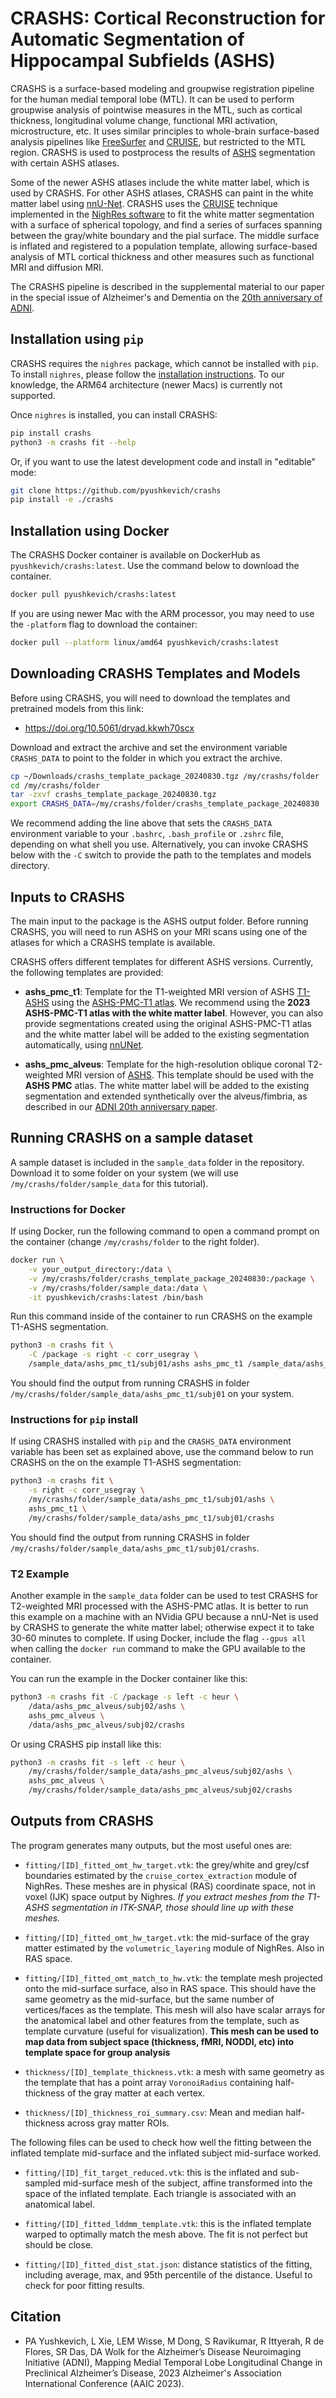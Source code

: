 # CRASHS: Cortical Reconstruction for Automatic Segmentation of Hippocampal Subfields (ASHS)
CRASHS is a surface-based modeling and groupwise registration pipeline for the human medial temporal lobe (MTL). It can be used to perform groupwise analysis of pointwise measures in the MTL, such as cortical thickness, longitudinal volume change, functional MRI activation, microstructure, etc. It uses similar principles to whole-brain surface-based analysis pipelines like [FreeSurfer](https://surfer.nmr.mgh.harvard.edu/) and [CRUISE](https://doi.org/10.1016/j.neuroimage.2004.06.043), but restricted to the MTL region. CRASHS is used to postprocess the results of [ASHS](https://github.com/pyushkevich/ashs) segmentation with certain ASHS atlases.

Some of the newer ASHS atlases include the white matter label, which is used by CRASHS. For other ASHS atlases, CRASHS can paint in the white matter label using [nnU-Net](https://github.com/MIC-DKFZ/nnUNet). CRASHS uses the [CRUISE](https://doi.org/10.1016/j.neuroimage.2004.06.043) technique implemented in the [NighRes software](https://nighres.readthedocs.io/en/latest/) to fit the white matter segmentation with a surface of spherical topology, and find a series of surfaces spanning between the gray/white boundary and the pial surface. The middle surface is inflated and registered to a population template, allowing surface-based analysis of MTL cortical thickness and other measures such as functional MRI and diffusion MRI. 

The CRASHS pipeline is described in the supplemental material to our paper in the special issue of Alzheimer's and Dementia on the [20th anniversary of ADNI](https://doi.org/10.1002/alz.14161).

## Installation using `pip`

CRASHS requires the `nighres` package, which cannot be installed with `pip`. To install `nighres`, please follow the [installation instructions](https://nighres.readthedocs.io/en/latest/). To our knowledge, the ARM64 architecture (newer Macs) is currently not supported.

Once `nighres` is installed, you can install CRASHS:

```sh
pip install crashs
python3 -m crashs fit --help
```

Or, if you want to use the latest development code and install in "editable" mode:

```sh
git clone https://github.com/pyushkevich/crashs
pip install -e ./crashs
```

## Installation using Docker
The CRASHS Docker container is available on DockerHub as `pyushkevich/crashs:latest`. Use the command below to download the container.

```sh
docker pull pyushkevich/crashs:latest
```

If you are using newer Mac with the ARM processor, you may need to use the `-platform` flag to download the container:

```sh
docker pull --platform linux/amd64 pyushkevich/crashs:latest
```

## Downloading CRASHS Templates and Models 

Before using CRASHS, you will need to download the templates and pretrained models from this link:

* https://doi.org/10.5061/dryad.kkwh70scx

Download and extract the archive and set the environment variable `CRASHS_DATA` to point to the folder in which you extract the archive.

```sh
cp ~/Downloads/crashs_template_package_20240830.tgz /my/crashs/folder
cd /my/crashs/folder
tar -zxvf crashs_template_package_20240830.tgz
export CRASHS_DATA=/my/crashs/folder/crashs_template_package_20240830
```

We recommend adding the line above that sets the `CRASHS_DATA` environment variable to your `.bashrc`, `.bash_profile` or `.zshrc` file, depending on what shell you use. Alternatively, you can invoke CRASHS below with the `-C` switch to provide the path to the templates and models directory.

## Inputs to CRASHS
The main input to the package is the ASHS output folder. Before running CRASHS, you will need to run ASHS on your MRI scans using one of the atlases for which a CRASHS template is available. 

CRASHS offers different templates for different ASHS versions. Currently, the following templates are provided:

* **ashs_pmc_t1**: Template for the T1-weighted MRI version of ASHS [T1-ASHS](https://doi.org/10.1002/hbm.24607) using the [ASHS-PMC-T1 atlas](https://www.nitrc.org/frs/?group_id=370). We recommend using the **2023 ASHS-PMC-T1 atlas with the white matter label**. However, you can also provide segmentations created using the original ASHS-PMC-T1 atlas and the white matter label will be added to the existing segmentation automatically, using [nnUNet](https://github.com/MIC-DKFZ/nnUNet). 

* **ashs_pmc_alveus**: Template for the high-resolution oblique coronal T2-weighted MRI version of [ASHS](https://doi.org/10.1002/hbm.22627). This template should be used with the **ASHS PMC** atlas. The white matter label will be added to the existing segmentation and extended synthetically over the alveus/fimbria, as described in our [ADNI 20th anniversary paper](https://doi.org/10.1002/alz.14161).

## Running CRASHS on a sample dataset

A sample dataset is included in the `sample_data` folder in the repository. Download it to some folder on your system (we will use `/my/crashs/folder/sample_data` for this tutorial). 

### Instructions for Docker

If using Docker, run the following command to open a command prompt on the container (change `/my/crashs/folder` to the right folder). 

```sh
docker run \
    -v your_output_directory:/data \
    -v /my/crashs/folder/crashs_template_package_20240830:/package \
    -v /my/crashs/folder/sample_data:/data \
    -it pyushkevich/crashs:latest /bin/bash
```

Run this command inside of the container to run CRASHS on the example T1-ASHS segmentation.

```sh
python3 -m crashs fit \
    -C /package -s right -c corr_usegray \
    /sample_data/ashs_pmc_t1/subj01/ashs ashs_pmc_t1 /sample_data/ashs_pmc_t1/subj01/crashs
```

You should find the output from running CRASHS in folder `/my/crashs/folder/sample_data/ashs_pmc_t1/subj01` on your system.

### Instructions for `pip` install

If using CRASHS installed with `pip` and the `CRASHS_DATA` environment variable has been set as explained above, use the command below to run CRASHS on the on the example T1-ASHS segmentation:

```sh
python3 -m crashs fit \
    -s right -c corr_usegray \
    /my/crashs/folder/sample_data/ashs_pmc_t1/subj01/ashs \
    ashs_pmc_t1 \
    /my/crashs/folder/sample_data/ashs_pmc_t1/subj01/crashs
```

You should find the output from running CRASHS in folder `/my/crashs/folder/sample_data/ashs_pmc_t1/subj01/crashs`.

### T2 Example

Another example in the `sample_data` folder can be used to test CRASHS for T2-weighted MRI processed with the ASHS-PMC atlas. It is better to run this example on a machine with an NVidia GPU because a nnU-Net is used by CRASHS to generate the white matter label; otherwise expect it to take 30-60 minutes to complete. If using Docker, include the flag `--gpus all` when calling the `docker run` command to make the GPU available to the container.

You can run the example in the Docker container like this:

```sh
python3 -m crashs fit -C /package -s left -c heur \
    /data/ashs_pmc_alveus/subj02/ashs \
    ashs_pmc_alveus \
    /data/ashs_pmc_alveus/subj02/crashs
```

Or using CRASHS pip install like this:

```sh
python3 -m crashs fit -s left -c heur \
    /my/crashs/folder/sample_data/ashs_pmc_alveus/subj02/ashs \
    ashs_pmc_alveus \
    /my/crashs/folder/sample_data/ashs_pmc_alveus/subj02/crashs
```

## Outputs from CRASHS
The program generates many outputs, but the most useful ones are:
* `fitting/[ID]_fitted_omt_hw_target.vtk`: the grey/white and grey/csf boundaries estimated by the `cruise_cortex_extraction` module of NighRes. These meshes are in physical (RAS) coordinate space, not in voxel (IJK) space output by Nighres. *If you extract meshes from the T1-ASHS segmentation in ITK-SNAP, those should line up with these meshes.*

* `fitting/[ID]_fitted_omt_hw_target.vtk`: the mid-surface of the gray matter estimated by the `volumetric_layering` module of NighRes. Also in RAS space.

* `fitting/[ID]_fitted_omt_match_to_hw.vtk`: the template mesh projected onto the mid-surface surface, also in RAS space. This should have the same geometry as the mid-surface, but the same number of vertices/faces as the template. This mesh will also have scalar arrays for the anatomical label and other features from the template, such as template curvature (useful for visualization). **This mesh can be used to map data from subject space (thickness, fMRI, NODDI, etc) into template space for group analysis**

* `thickness/[ID]_template_thickness.vtk`: a mesh with same geometry as the template that has a point array `VoronoiRadius` containing half-thickness of the gray matter at each vertex.

* `thickness/[ID]_thickness_roi_summary.csv`: Mean and median half-thickness across gray matter ROIs.

The following files can be used to check how well the fitting between the inflated template mid-surface and the inflated subject mid-surface worked.

* `fitting/[ID]_fit_target_reduced.vtk`: this is the inflated and sub-sampled mid-surface mesh of the subject, affine transformed into the space of the inflated template. Each triangle is associated with an anatomical label.

* `fitting/[ID]_fitted_lddmm_template.vtk`: this is the inflated template warped to optimally match the mesh above. The fit is not perfect but should be close.

* `fitting/[ID]_fitted_dist_stat.json`: distance statistics of the fitting, including average, max, and 95th percentile of the distance. Useful to check for poor fitting results.

## Citation
* PA Yushkevich, L Xie, LEM Wisse, M Dong, S Ravikumar, R Ittyerah,  R de Flores, SR Das, DA Wolk for the Alzheimer’s Disease Neuroimaging Initiative (ADNI), Mapping Medial Temporal Lobe Longitudinal Change in Preclinical Alzheimer’s Disease, 2023 Alzheimer's Association International Conference (AAIC 2023).


    
